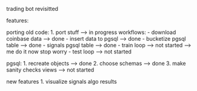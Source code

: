 trading bot revisitted 

features:

porting old code:
    1. port stuff                                      --> in progress 
        workflows:
            - download coinbase data                   --> done
            - insert data to pgsql                     --> done 
            - bucketize pgsql table                    --> done 
            - signals pgsql table                      --> done
            - train loop                               --> not started --> me do it now stop worry 
            - test loop                                --> not started 

pgsql:
    1. recreate objects                                --> done 
    2. choose schemas                                  --> done
    3. make sanity checks views                        --> not started 


new features 
    1. visualize signals algo results 